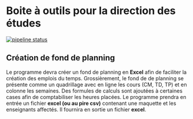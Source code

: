 Boite à outils pour la direction des études
===========================================

[![pipeline status](https://gitlab.com/Boluge/fond-planing/badges/master/pipeline.svg)](https://gitlab.com/Boluge/fond-planing/commits/master)

Création de fond de planning
----------------------------

Le programme devra créer un fond de planning en **Excel** afin de faciliter la création des emplois du temps.
Grossièrement, le fond de de planning se présente comme un quadrillage avec en ligne les cours (CM, TD, TP) et en colonne les semaines. Des formules de calculs sont ajoutées à certaines cases afin de comptabiliser les heures placées.
Le programme prendra en entrée un fichier **excel (ou au pire csv)** contenant une maquette et les enseignants affectés. Il fournira en sortie un fichier **excel**.
